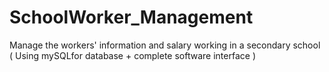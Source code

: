 # SchoolWorker_Management
Manage the workers' information and salary working in a secondary school ( Using mySQLfor database + complete software interface )

